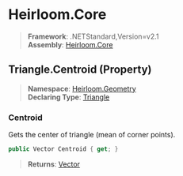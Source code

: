 # Heirloom.Core

> **Framework**: .NETStandard,Version=v2.1  
> **Assembly**: [Heirloom.Core][0]

## Triangle.Centroid (Property)

> **Namespace**: [Heirloom.Geometry][0]  
> **Declaring Type**: [Triangle][1]

### Centroid

Gets the center of triangle (mean of corner points).

```cs
public Vector Centroid { get; }
```

> **Returns**: [Vector][2]

[0]: ../../../Heirloom.Core.md
[1]: ../Triangle.md
[2]: ../../Heirloom/Vector.md
